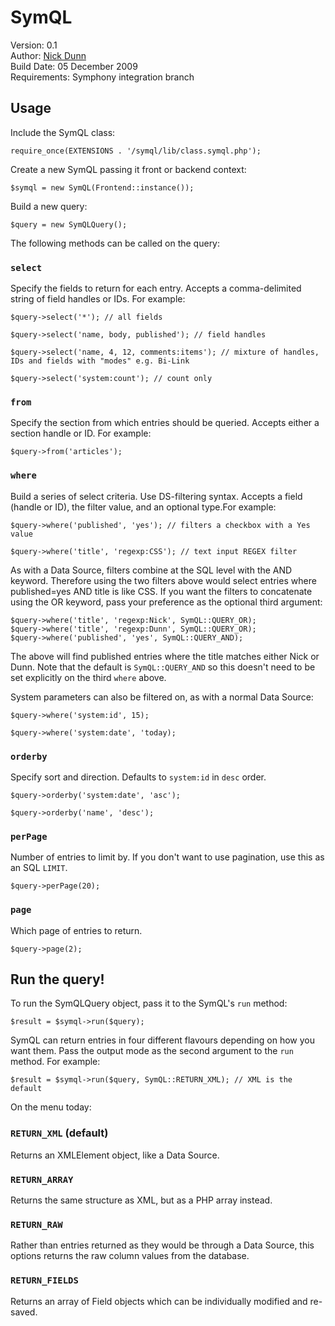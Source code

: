 # SymQL
Version: 0.1  
Author: [Nick Dunn](http://nick-dunn.co.uk)  
Build Date: 05 December 2009  
Requirements: Symphony integration branch

## Usage
Include the SymQL class:

	require_once(EXTENSIONS . '/symql/lib/class.symql.php');

Create a new SymQL passing it front or backend context:

	$symql = new SymQL(Frontend::instance());

Build a new query:

	$query = new SymQLQuery();

The following methods can be called on the query:

### `select`
Specify the fields to return for each entry. Accepts a comma-delimited string of field handles or IDs. For example:

	$query->select('*'); // all fields

	$query->select('name, body, published'); // field handles

	$query->select('name, 4, 12, comments:items'); // mixture of handles, IDs and fields with "modes" e.g. Bi-Link

	$query->select('system:count'); // count only

### `from`
Specify the section from which entries should be queried. Accepts either a section handle or ID. For example:

	$query->from('articles');

### `where`
Build a series of select criteria. Use DS-filtering syntax. Accepts a field (handle or ID), the filter value, and an optional type.For example:

	$query->where('published', 'yes'); // filters a checkbox with a Yes value

	$query->where('title', 'regexp:CSS'); // text input REGEX filter

As with a Data Source, filters combine at the SQL level with the AND keyword. Therefore using the two filters above would select entries where published=yes AND title is like CSS. If you want the filters to concatenate using the OR keyword, pass your preference as the optional third argument:

	$query->where('title', 'regexp:Nick', SymQL::QUERY_OR);
	$query->where('title', 'regexp:Dunn', SymQL::QUERY_OR);
	$query->where('published', 'yes', SymQL::QUERY_AND);

The above will find published entries where the title matches either Nick or Dunn. Note that the default is `SymQL::QUERY_AND` so this doesn't need to be set explicitly on the third `where` above.

System parameters can also be filtered on, as with a normal Data Source:

	$query->where('system:id', 15);

	$query->where('system:date', 'today);

### `orderby`
Specify sort and direction. Defaults to `system:id` in `desc` order.

	$query->orderby('system:date', 'asc');

	$query->orderby('name', 'desc');

### `perPage`
Number of entries to limit by. If you don't want to use pagination, use this as an SQL `LIMIT`.

	$query->perPage(20);

### `page`
Which page of entries to return.

	$query->page(2);

## Run the query!
To run the SymQLQuery object, pass it to the SymQL's `run` method:

	$result = $symql->run($query);

SymQL can return entries in four different flavours depending on how you want them. Pass the output mode as the second argument to the `run` method. For example:

	$result = $symql->run($query, SymQL::RETURN_XML); // XML is the default

 On the menu today:

### `RETURN_XML` (default)
Returns an XMLElement object, like a Data Source.

### `RETURN_ARRAY`
Returns the same structure as XML, but as a PHP array instead.

### `RETURN_RAW`
Rather than entries returned as they would be through a Data Source, this options returns the raw column values from the database.

### `RETURN_FIELDS`
Returns an array of Field objects which can be individually modified and re-saved.